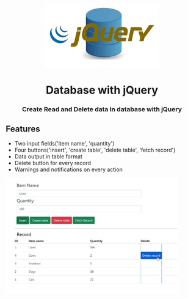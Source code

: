 <p align="center"><img src="db.png" width="300px"></p>

<h1 align="center">
    <strong>Database with jQuery</strong>
</h1>
<h3 align="center">
    Create Read and Delete data in database with jQuery
</h3>

## Features
* Two input fields('item name', 'quantity')
* Four buttons('insert', 'create table', 'delete table', 'fetch record')
* Data output in table format 
* Delete button for every record
* Warnings and notifications on every action

<p align="left"><img src="Screenshot.jpg" width="450px"></p>

